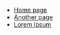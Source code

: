 * <a href="/" class="force-pagelink">Home page</a>
* <a href="/SomethingElse" class="force-pagelink">Another page</a>
* <a href="/LoremIpsum" class="force-pagelink">Lorem Ipsum</a>
